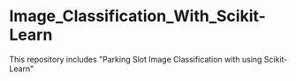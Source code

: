 # Image_Classification_With_Scikit-Learn
This repository includes "Parking Slot Image Classification with using Scikit-Learn"
